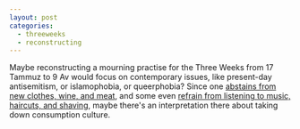 ```yaml
---
layout: post
categories: 
  - threeweeks
  - reconstructing
---
```


Maybe reconstructing a mourning practise for the Three Weeks from 17 Tammuz to 9 Av would focus on
contemporary issues, like present-day antisemitism, or islamophobia, or queerphobia? Since one 
[abstains from new clothes, wine, and meat](https://www.myjewishlearning.com/article/the-three-weeks/), 
and some even [refrain from listening to music, haircuts, and shaving](https://www.ou.org/holidays/the-three-weeks/halacha-lmaaseh-on-the-three-weeks-and-tisha-bav/), 
maybe there's an interpretation there about taking down consumption culture.